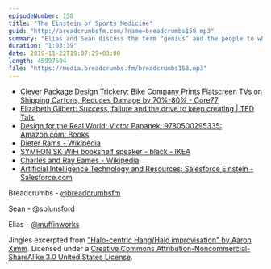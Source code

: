 ```yaml
---
episodeNumber: 158
title: "The Einstein of Sports Medicine"
guid: "http://breadcrumbsfm.com/?name=breadcrumbs158.mp3"
summary: "Elias and Sean discuss the term “genius” and the people to whom it is applied."
duration: "1:03:39"
date: 2019-11-22T19:07:29+03:00
length: 45997604
file: "https://media.breadcrumbs.fm/breadcrumbs158.mp3"
---
```


- [Clever Package Design Trickery: Bike Company Prints Flatscreen TVs on Shipping Cartons, Reduces Damage by 70%-80% - Core77](https://www.core77.com/posts/91355/Clever-Package-Design-Trickery-Bike-Company-Prints-Flatscreen-TVs-on-Shipping-Cartons-Reduces-Damage-by-70-80)
- [Elizabeth Gilbert: Success, failure and the drive to keep creating | TED Talk](https://www.ted.com/talks/elizabeth_gilbert_success_failure_and_the_drive_to_keep_creating)
- [Design for the Real World: Victor Papanek: 9780500295335: Amazon.com: Books](http://www.amazon.com/dp/0500295336/?tag=breadcrumbsfm-20)
- [Dieter Rams - Wikipedia](https://en.wikipedia.org/wiki/Dieter_Rams)
- [SYMFONISK WiFi bookshelf speaker - black - IKEA](https://www.ikea.com/us/en/p/symfonisk-wifi-bookshelf-speaker-black-00357561/)
- [Charles and Ray Eames - Wikipedia](https://en.wikipedia.org/wiki/Charles_and_Ray_Eames)
- [Artificial Intelligence Technology and Resources: Salesforce Einstein - Salesforce.com](https://www.salesforce.com/products/einstein/overview/)

Breadcrumbs - [@breadcrumbsfm](https://twitter.com/breadcrumbsfm)

Sean - [@splunsford](https://twitter.com/splunsford)

Elias - [@muffinworks](https://twitter.com/muffinworks)

Jingles excerpted from ["Halo-centric Hang/Halo improvisation" by Aaron Ximm](http://freemusicarchive.org/music/aaron_ximm/handpans_and_the_hang/). Licensed under a [Creative Commons Attribution-Noncommercial-ShareAlike 3.0 United States License](http://creativecommons.org/licenses/by-nc-sa/3.0/us/).